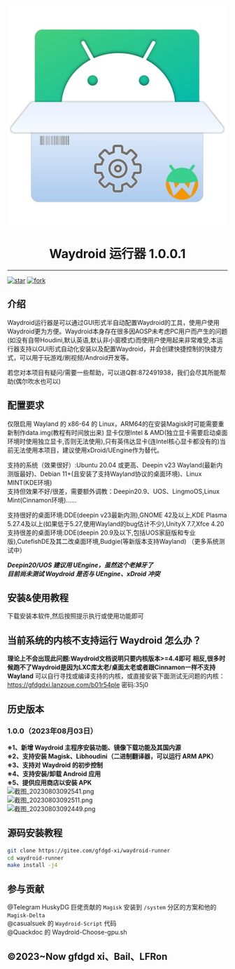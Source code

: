 <p width=100px align="center"><img src="runner.svg"></p>  
<h1 align="center">Waydroid 运行器 1.0.0.1</h1>  
<hr>  
<a href='https://gitee.com/gfdgd-xi/waydroid-runner/stargazers'><img src='https://gitee.com/gfdgd-xi/waydroid-runner/badge/star.svg?theme=dark' alt='star'></img></a>
<a href='https://gitee.com/gfdgd-xi/waydroid-runner/members'><img src='https://gitee.com/gfdgd-xi/waydroid-runner/badge/fork.svg?theme=dark' alt='fork'></img></a>  

## 介绍
Waydroid运行器是可以通过GUI形式半自动配置Waydroid的工具，使用户使用Waydroid更为方便。Waydroid本身存在很多因AOSP未考虑PC用户而产生的问题(如没有自带Houdini,默认英语,默认非小窗模式)而使用户使用起来非常难受,本运行器支持以GUI形式自动化安装以及配置Waydroid，并会创建快捷控制的快捷方式，可以用于玩游戏/刷视频/Android开发等。  

若您对本项目有疑问/需要一些帮助，可以进Q群:872491938，我们会尽其所能帮助(偶尔吹水也可以)  

## 配置要求
仅限启用 Wayland 的 x86-64 的 Linux，ARM64的在安装Magisk时可能需要重新制作data.img(教程有时间放出来) 显卡仅限Intel & AMD(独立显卡需要启动桌面环境时使用独立显卡,否则无法使用),只有英伟达显卡(连Intel核心显卡都没有的)当前无法使用本项目，建议使用xDroid/UEngine作为替代。 
 
支持的系统（效果很好）:Ubuntu 20.04 或更高、Deepin v23 Wayland(最新内测版最好)、Debian 11+(且安装了支持Wayland协议的桌面环境)、Linux MINT(KDE环境)  
支持但效果不好/很差，需要额外调教：Deepin20.9、UOS、LingmoOS,Linux Mint(Cinnamon环境)……  

支持很好的桌面环境:DDE(deepin v23最新内测),GNOME 42及以上,KDE Plasma 5.27.4及以上(如果低于5.27,使用Wayland的bug估计不少),UnityX 7.7,Xfce 4.20
支持很差的桌面环境:DDE(deepin 20.9及以下,包括UOS家庭版和专业版),CutefishDE及其二改桌面环境,Budgie(等新版本支持Wayland)
（更多系统测试中）
  
***Deepin20/UOS 建议用 UEngine，虽然这个老掉牙了***  
***目前尚未测试 Waydroid 是否与 UEngine、xDroid 冲突***  

## 安装&使用教程
下载安装本软件,然后按照提示执行或使用功能即可  

## 当前系统的内核不支持运行 Waydroid 怎么办？
 **理论上不会出现此问题:Waydroid文档说明只要内核版本>=4.4即可** 
 **相反,很多时候跑不了Waydroid是因为LXC库太老/桌面太老或者跟Cinnamon一样不支持Wayland** 
可以自行寻找或编译支持的内核，或直接安装下面测试无问题的内核：  
https://gfdgdxi.lanzoue.com/b01r54ple    密码:35j0

## 历史版本
### 1.0.0（2023年08月03日）
**※1、新增 Waydroid 主程序安装功能、镜像下载功能及其国内源**  
**※2、支持安装 Magisk、Libhoudini（二进制翻译器，可以运行 ARM APK）**  
**※3、支持对 Waydroid 的初步控制**  
**※4、支持安装/卸载 Android 应用**  
**※5、提供应用商店以安装 APK**  
![截图_20230803092541.png](https://storage.deepin.org/thread/202308030955174196_截图_20230803092541.png)  
![截图_20230803092511.png](https://storage.deepin.org/thread/202308030955175344_截图_20230803092511.png)  
![截图_20230803092449.png](https://storage.deepin.org/thread/202308030955172185_截图_20230803092449.png)  



## 源码安装教程
```bash
git clone https://gitee.com/gfdgd-xi/waydroid-runner
cd waydroid-runner 
make install -j4
```

## 参与贡献
@Telegram HuskyDG 巨佬贡献的 `Magisk` 安装到 `/system` 分区的方案和他的 `Magisk-Delta`  
@casualsuek 的 `Waydroid-Script` 代码    
@Quackdoc 的 Waydroid-Choose-gpu.sh  


## ©2023~Now gfdgd xi、Bail、LFRon